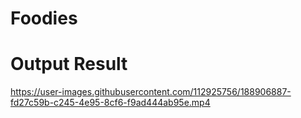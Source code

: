 # Foodies
# Output Result
https://user-images.githubusercontent.com/112925756/188906887-fd27c59b-c245-4e95-8cf6-f9ad444ab95e.mp4
